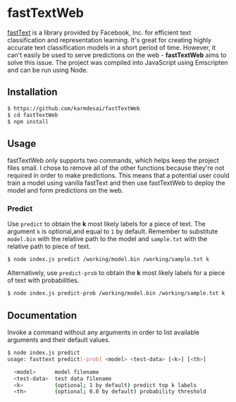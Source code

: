 # fastTextWeb

[fastText](https://fasttext.cc) is a library provided by Facebook, Inc. for efficient text classification and representation learning. It's great for creating highly accurate text classification models in a short period of time. However, it can't easily be used to serve predictions on the web - **fastTextWeb** aims to solve this issue. The project was compiled into JavaScript using Emscripten and can be run using Node.

## Installation
```sh
$ https://github.com/karmdesai/fastTextWeb
$ cd fastTextWeb
$ npm install
```

## Usage
fastTextWeb only supports two commands, which helps keep the project files small. I chose to remove all of the other functions because they're not required in order to make predictions. This means that a potential user could train a model using vanilla fastText and then use fastTextWeb to deploy the model and form predictions on the web.

### Predict
Use ```predict``` to obtain the **k** most likely labels for a piece of text. The argument ```k``` is optional,and equal to ```1``` by default. Remember to substitute ```model.bin``` with the relative path to the model and ```sample.txt``` with the relative path to piece of text.

```sh
$ node index.js predict /working/model.bin /working/sample.txt k
```

Alternatively, use ```predict-prob``` to obtain the **k** most likely labels for a piece of text with probabilities. 

```sh
$ node index.js predict-prob /working/model.bin /working/sample.txt k
```

## Documentation
Invoke a command without any arguments in order to list available arguments and their default values.

```sh
$ node index.js predict
usage: fasttext predict[-prob] <model> <test-data> [<k>] [<th>]

  <model>      model filename
  <test-data>  test data filename
  <k>          (optional; 1 by default) predict top k labels
  <th>         (optional; 0.0 by default) probability threshold
```